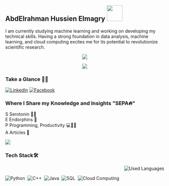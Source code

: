 ## AbdElrahman Hussien Elmagry <img src="https://media.tenor.com/NR-Kr20l4d4AAAAi/anime-hi.gif" width="50">

I am currently studying machine learning and working on developing my technical skills. Having a strong foundation in data analysis, machine learning, and cloud computing excites me for its potential to revolutionize scientific research.

<p align="center">
  <a href="https://github.com/DenverCoder1/readme-typing-svg"><img src="https://readme-typing-svg.herokuapp.com/?lines=Never%20Give-Up;Machine%20Learning%20;&font=Fira%20Code&center=true&width=440&height=45&color=A020F0&vCenter=true&size=22"></a>
</p> 
<p align="center">
  <a href="https://github.com/DenverCoder1/readme-typing-svg"><img src="https://readme-typing-svg.herokuapp.com/?lines=Study%20Hard;Data%20Analysis%20;%20Machine%20Learning%20;&font=Fira%20Code&center=true&width=440&height=45&color=bd7dbd&vCenter=true&size=22"></a>
</p> 

### Take a Glance 👩‍💻
[![LinkedIn](https://img.shields.io/badge/-LinkedIn-A020F0?style=for-the-badge&logo=linkedin&logoColor=white)](https://www.linkedin.com/in/elmagry123?utm_source=share&utm_campaign=share_via&utm_content=profile&utm_medium=android_app) [![Facebook](https://img.shields.io/badge/-Facebook-A020F0?style=for-the-badge&logo=facebook&logoColor=white)](https://www.linkedin.com/in/elmagry123?utm_source=share&utm_campaign=share_via&utm_content=profile&utm_medium=android_app) 

### Where I Share my Knowledge and Insights "SEPA🔥"
<p style="margin-top: 0">S Serotonin 👩‍🔬<br>
E Endorphins 🧬<br>
P Programming, Productivity 💻💪🏻<br>
A Articles 📝</p>

<a href="https://komarev.com/ghpvc/?username=elmagry123&style=for-the-badge&color=bd7dbd">
    <img src="https://komarev.com/ghpvc/?username=elmagry123&style=for-the-badge&color=bd7dbd">
</a>

### Tech Stack🛠
<img align="right" src="https://github-readme-stats.vercel.app/api/top-langs?username=elmagry123&show_icons=true&locale=en&layout=compact&theme=radical" alt="Used Languages" />

<br>

![Python](https://img.shields.io/badge/-Python%20-05122A?style=flat&logo=python)&nbsp;
![C++](https://img.shields.io/badge/c++-05122A?style=for-the-badge&logo=c%2B%2B&logoColor=cyan)&nbsp;
![Java](https://img.shields.io/badge/java-05122A?style=for-the-badge&logo=java&logoColor=orange)&nbsp;
![SQL](https://img.shields.io/badge/SQL-05122A?style=for-the-badge&logo=Microsoft%20SQL%20Server&logoColor=red)&nbsp;
![Cloud Computing](https://img.shields.io/badge/cloud%20computing-05122A?style=for-the-badge&logo=microsoft-azure&logoColor=blue)&nbsp;
